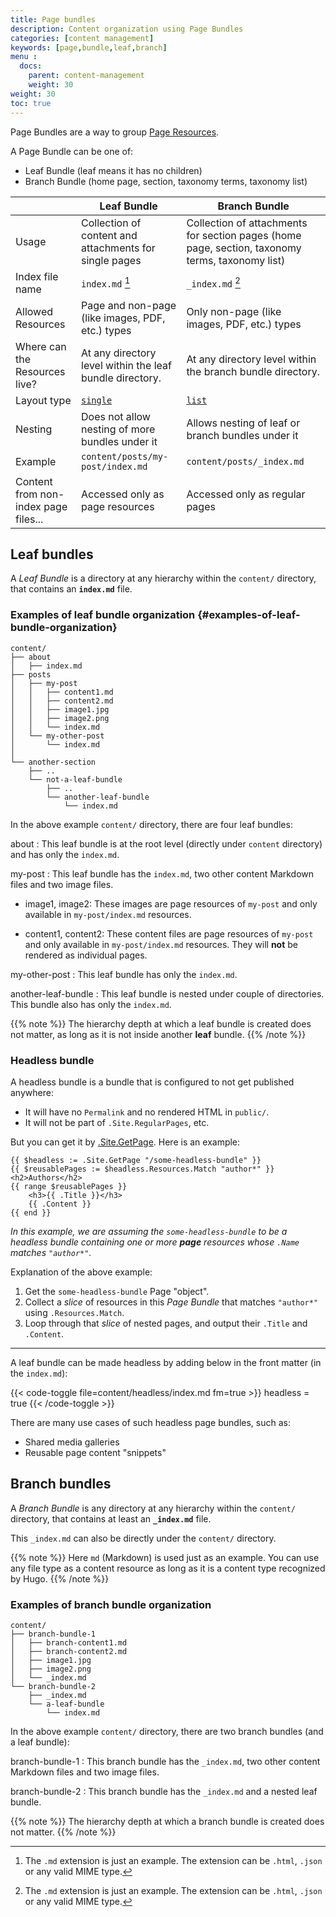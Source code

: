 ```yaml
---
title: Page bundles
description: Content organization using Page Bundles
categories: [content management]
keywords: [page,bundle,leaf,branch]
menu :
  docs:
    parent: content-management
    weight: 30
weight: 30
toc: true
---
```


Page Bundles are a way to group [Page Resources](/content-management/page-resources/).

A Page Bundle can be one of:

- Leaf Bundle (leaf means it has no children)
- Branch Bundle (home page, section, taxonomy terms, taxonomy list)

|                                     | Leaf Bundle                                              | Branch Bundle                                                                                   |
|-------------------------------------|----------------------------------------------------------|-------------------------------------------------------------------------------------------------|
| Usage                               | Collection of content and attachments for single pages   | Collection of attachments for section pages (home page, section, taxonomy terms, taxonomy list) |
| Index file name                     | `index.md` [^fn:1]                                       | `_index.md` [^fn:1]                                                                             |
| Allowed Resources                   | Page and non-page (like images, PDF, etc.) types         | Only non-page (like images, PDF, etc.) types                                                    |
| Where can the Resources live?       | At any directory level within the leaf bundle directory. | At any directory level within the branch bundle directory.                                      |
| Layout type                         | [`single`](/templates/single-page-templates/)            | [`list`](/templates/lists)                                                                      |
| Nesting                             | Does not allow nesting of more bundles under it          | Allows nesting of leaf or branch bundles under it                                               |
| Example                             | `content/posts/my-post/index.md`                         | `content/posts/_index.md`                                                                       |
| Content from non-index page files...| Accessed only as page resources                          | Accessed only as regular pages                                                                  |

## Leaf bundles

A _Leaf Bundle_ is a directory at any hierarchy within the `content/`
directory, that contains an **`index.md`** file.

### Examples of leaf bundle organization {#examples-of-leaf-bundle-organization}

```text
content/
├── about
│   ├── index.md
├── posts
│   ├── my-post
│   │   ├── content1.md
│   │   ├── content2.md
│   │   ├── image1.jpg
│   │   ├── image2.png
│   │   └── index.md
│   └── my-other-post
│       └── index.md
│
└── another-section
    ├── ..
    └── not-a-leaf-bundle
        ├── ..
        └── another-leaf-bundle
            └── index.md
```

In the above example `content/` directory, there are four leaf
bundles:

about
: This leaf bundle is at the root level (directly under
    `content` directory) and has only the `index.md`.

my-post
: This leaf bundle has the `index.md`, two other content
    Markdown files and two image files.

- image1, image2:
These images are page resources of `my-post`
    and only available in `my-post/index.md` resources.

- content1, content2:
These content files are page resources of `my-post`
    and only available in `my-post/index.md` resources.
    They will **not** be rendered as individual pages.

my-other-post
: This leaf bundle has only the `index.md`.

another-leaf-bundle
: This leaf bundle is nested under couple of
    directories. This bundle also has only the `index.md`.

{{% note %}}
The hierarchy depth at which a leaf bundle is created does not matter,
as long as it is not inside another **leaf** bundle.
{{% /note %}}

### Headless bundle

A headless bundle is a bundle that is configured to not get published
anywhere:

- It will have no `Permalink` and no rendered HTML in `public/`.
- It will not be part of `.Site.RegularPages`, etc.

But you can get it by [.Site.GetPage](https://gohugo.io/methods/site/getpage/). Here is an example:

```go-html-template
{{ $headless := .Site.GetPage "/some-headless-bundle" }}
{{ $reusablePages := $headless.Resources.Match "author*" }}
<h2>Authors</h2>
{{ range $reusablePages }}
    <h3>{{ .Title }}</h3>
    {{ .Content }}
{{ end }}
```

_In this example, we are assuming the `some-headless-bundle` to be a headless
   bundle containing one or more **page** resources whose `.Name` matches
   `"author*"`._

Explanation of the above example:

1. Get the `some-headless-bundle` Page "object".
2. Collect a _slice_ of resources in this _Page Bundle_ that matches
   `"author*"` using `.Resources.Match`.
3. Loop through that _slice_ of nested pages, and output their `.Title` and
   `.Content`.

---

A leaf bundle can be made headless by adding below in the front matter
(in the `index.md`):

{{< code-toggle file=content/headless/index.md fm=true >}}
headless = true
{{< /code-toggle >}}

There are many use cases of such headless page bundles, such as:

- Shared media galleries
- Reusable page content "snippets"

## Branch bundles

A _Branch Bundle_ is any directory at any hierarchy within the
`content/` directory, that contains at least an **`_index.md`** file.

This `_index.md` can also be directly under the `content/` directory.

{{% note %}}
Here `md` (Markdown) is used just as an example. You can use any file
type as a content resource as long as it is a content type recognized by Hugo.
{{% /note %}}

### Examples of branch bundle organization

```text
content/
├── branch-bundle-1
│   ├── branch-content1.md
│   ├── branch-content2.md
│   ├── image1.jpg
│   ├── image2.png
│   └── _index.md
└── branch-bundle-2
    ├── _index.md
    └── a-leaf-bundle
        └── index.md
```

In the above example `content/` directory, there are two branch
bundles (and a leaf bundle):

branch-bundle-1
: This branch bundle has the `_index.md`, two
    other content Markdown files and two image files.

branch-bundle-2
: This branch bundle has the `_index.md` and a
    nested leaf bundle.

{{% note %}}
The hierarchy depth at which a branch bundle is created does not
matter.
{{% /note %}}

[^fn:1]: The `.md` extension is just an example. The extension can be `.html`, `.json` or any valid MIME type.
